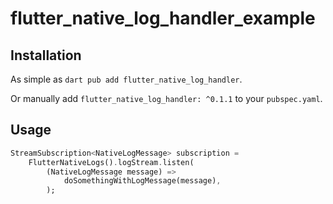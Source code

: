 # flutter_native_log_handler_example

## Installation

As simple as `dart pub add flutter_native_log_handler`.

Or manually add `flutter_native_log_handler: ^0.1.1` to your `pubspec.yaml`.

## Usage

```dart
StreamSubscription<NativeLogMessage> subscription =
    FlutterNativeLogs().logStream.listen(
        (NativeLogMessage message) =>
            doSomethingWithLogMessage(message),
        );
```
